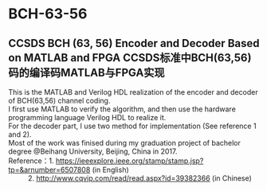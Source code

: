 # BCH-63-56
CCSDS BCH (63, 56) Encoder and Decoder Based on MATLAB and FPGA
CCSDS标准中BCH(63,56)码的编译码MATLAB与FPGA实现
----
This is the MATLAB and Verilog HDL realization of the encoder and decoder of BCH(63,56) channel coding.<br>
I first use MATLAB to verify the algorithm, and then use the hardware programming language Verilog HDL to realize it.<br>
For the decoder part, I use two method for implementation (See reference 1 and 2).<br>
Most of the work was finised during my graduation project of bachelor degree @Beihang University, Beijing, China in 2017.<br>
Reference：1. https://ieeexplore.ieee.org/stamp/stamp.jsp?tp=&arnumber=6507808 (in English)<br>
           2. http://www.cqvip.com/read/read.aspx?id=39382366 (in Chinese)<br>  
